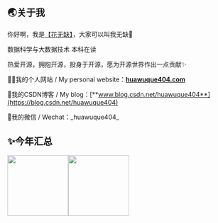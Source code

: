 ## 🌏关于我

你好啊，我是[【花无缺】](https://huawuque404.com)，大家可以叫我无缺🥰

数据科学与大数据技术 本科在读

热爱开源，拥抱开源，投身于开源，愿为开源世界作出一点贡献✨

👨‍💻我的个人网站 / My personal website：[**huawuque404.com**](https://huawuque404.com)

🥇我的CSDN博客 / My blog：[**www.blog.csdn.net/huawuque404**](https://blog.csdn.net/huawuque404)

💬我的微信 / Wechat：\_huawuque404\_

<!--[![huawuque404's GitHub stats](https://github-readme-stats.vercel.app/api?username=huawuque404&count_private=true&show_icons=true&title_color=3d5ef5&bg_color=141328&text_color=e8e8f2)](https://huawuque404.com)

[![Top Langs](https://github-readme-stats.vercel.app/api/top-langs/?username=huawuque404&count_private=true&layout=compact&show_icons=true&title_color=3d5ef5&bg_color=141328&text_color=e8e8f2)](https://huawuque404.com)-->

## ✨今年汇总

<img align="" height="137px" src="https://github-readme-stats.vercel.app/api?username=huawuque404&hide_title=true&hide_border=true&show_icons=true&include_all_commits=true&line_height=21&bg_color=0,EC6C6C,FFD479,FFFC79,73FA79&theme=graywhite&locale=cn" /><img align="" height="137px" src="https://github-readme-stats.vercel.app/api/top-langs/?username=huawuque404&hide_title=true&hide_border=true&layout=compact&bg_color=0,73FA79,73FDFF,D783FF&theme=graywhite&locale=cn" />
